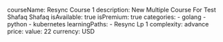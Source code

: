 courseName: Resync Course 1
description: New Multiple Course For Test Shafaq Shafaq
isAvailable: true
isPremium: true
categories: 
    - golang
    - python
    - kubernetes
learningPaths: 
    - Resync Lp 1
complexity: advance
price: 
  value: 22
  currency: USD
